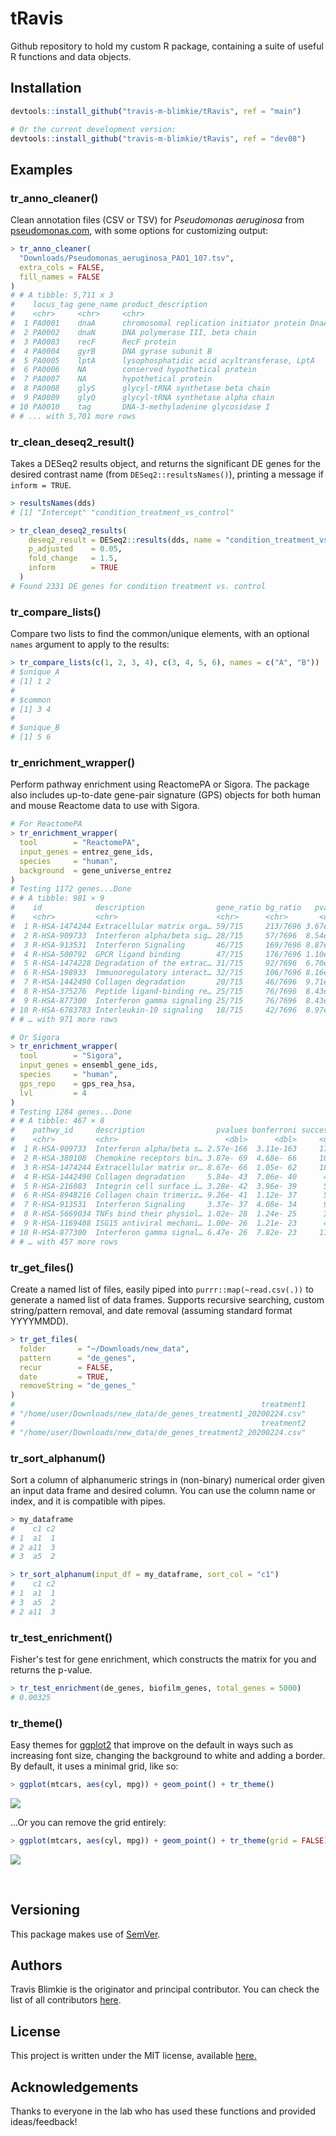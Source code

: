 # **tRavis**

Github repository to hold my custom R package, containing a suite of useful R
functions and data objects.

## Installation
```r
devtools::install_github("travis-m-blimkie/tRavis", ref = "main")

# Or the current development version:
devtools::install_github("travis-m-blimkie/tRavis", ref = "dev08")
```

## Examples

### tr_anno_cleaner()
Clean annotation files (CSV or TSV) for *Pseudomonas aeruginosa* from
[pseudomonas.com](pseudomonas.com), with some options for customizing output:
```r
> tr_anno_cleaner(
  "Downloads/Pseudomonas_aeruginosa_PAO1_107.tsv",
  extra_cols = FALSE, 
  fill_names = FALSE
)
# # A tibble: 5,711 x 3
#    locus_tag gene_name product_description                           
#    <chr>     <chr>     <chr>                                         
#  1 PA0001    dnaA      chromosomal replication initiator protein DnaA
#  2 PA0002    dnaN      DNA polymerase III, beta chain                
#  3 PA0003    recF      RecF protein                                  
#  4 PA0004    gyrB      DNA gyrase subunit B                          
#  5 PA0005    lptA      lysophosphatidic acid acyltransferase, LptA   
#  6 PA0006    NA        conserved hypothetical protein                
#  7 PA0007    NA        hypothetical protein                          
#  8 PA0008    glyS      glycyl-tRNA synthetase beta chain             
#  9 PA0009    glyQ      glycyl-tRNA synthetase alpha chain            
# 10 PA0010    tag       DNA-3-methyladenine glycosidase I             
# # ... with 5,701 more rows
```

### tr_clean_deseq2_result()
Takes a DESeq2 results object, and returns the significant DE genes for the
desired contrast name (from `DESeq2::resultsNames()`), printing a message if
`inform = TRUE`.
```r
> resultsNames(dds)
# [1] "Intercept" "condition_treatment_vs_control"

> tr_clean_deseq2_results(
    deseq2_result = DESeq2::results(dds, name = "condition_treatment_vs_control"), 
    p_adjusted    = 0.05,
    fold_change   = 1.5,
    inform        = TRUE
  )
# Found 2331 DE genes for condition treatment vs. control
```

### tr_compare_lists()
Compare two lists to find the common/unique elements, with an optional `names`
argument to apply to the results:
```r
> tr_compare_lists(c(1, 2, 3, 4), c(3, 4, 5, 6), names = c("A", "B"))
# $unique_A
# [1] 1 2
# 
# $common
# [1] 3 4
# 
# $unique_B
# [1] 5 6
```

### tr_enrichment_wrapper()
Perform pathway enrichment using ReactomePA or Sigora. The package also includes
up-to-date gene-pair signature (GPS) objects for both human and mouse Reactome
data to use with Sigora.
```r 
# For ReactomePA
> tr_enrichment_wrapper(
  tool        = "ReactomePA",
  input_genes = entrez_gene_ids,
  species     = "human",
  background  = gene_universe_entrez
)
# Testing 1172 genes...Done
# # A tibble: 981 × 9
#    id            description                gene_ratio bg_ratio   pvalue p_adjust   qvalue gene_id count
#    <chr>         <chr>                      <chr>      <chr>       <dbl>    <dbl>    <dbl> <chr>   <int>
#  1 R-HSA-1474244 Extracellular matrix orga… 59/715     213/7696 3.67e-15 3.61e-12 3.20e-12 1294/3…    59
#  2 R-HSA-909733  Interferon alpha/beta sig… 28/715     57/7696  8.54e-15 4.19e-12 3.72e-12 91543/…    28
#  3 R-HSA-913531  Interferon Signaling       46/715     169/7696 8.87e-12 2.69e- 9 2.39e- 9 91543/…    46
#  4 R-HSA-500792  GPCR ligand binding        47/715     176/7696 1.10e-11 2.69e- 9 2.39e- 9 4161/7…    47
#  5 R-HSA-1474228 Degradation of the extrac… 31/715     92/7696  6.70e-11 1.32e- 8 1.17e- 8 1294/4…    31
#  6 R-HSA-198933  Immunoregulatory interact… 32/715     106/7696 8.16e-10 1.33e- 7 1.18e- 7 1278/3…    32
#  7 R-HSA-1442490 Collagen degradation       20/715     46/7696  9.71e-10 1.36e- 7 1.21e- 7 1294/4…    20
#  8 R-HSA-375276  Peptide ligand-binding re… 25/715     76/7696  8.43e- 9 8.64e- 7 7.67e- 7 4161/5…    25
#  9 R-HSA-877300  Interferon gamma signaling 25/715     76/7696  8.43e- 9 8.64e- 7 7.67e- 7 3665/6…    25
# 10 R-HSA-6783783 Interleukin-10 signaling   18/715     42/7696  8.97e- 9 8.64e- 7 7.67e- 7 3557/3…    18
# # … with 971 more rows

# Or Sigora
> tr_enrichment_wrapper(
  tool        = "Sigora",
  input_genes = ensembl_gene_ids,
  species     = "human",
  gps_repo    = gps_rea_hsa,
  lvl         = 4
)
# Testing 1284 genes...Done
# # A tibble: 467 × 8
#    pathwy_id     description                pvalues bonferroni successes pathway_size      n sample_size
#    <chr>         <chr>                        <dbl>      <dbl>     <dbl>        <dbl>  <dbl>       <dbl>
#  1 R-HSA-909733  Interferon alpha/beta s… 2.57e-166  3.11e-163     172.         1437. 6.37e5       3533.
#  2 R-HSA-380108  Chemokine receptors bin… 3.87e- 69  4.68e- 66     109.         1964. 6.37e5       3533.
#  3 R-HSA-1474244 Extracellular matrix or… 8.67e- 66  1.05e- 62     181.         6731. 6.37e5       3533.
#  4 R-HSA-1442490 Collagen degradation     5.84e- 43  7.06e- 40      48.6         495. 6.37e5       3533.
#  5 R-HSA-216083  Integrin cell surface i… 3.28e- 42  3.96e- 39      57.4         836. 6.37e5       3533.
#  6 R-HSA-8948216 Collagen chain trimeriz… 9.26e- 41  1.12e- 37      59.7         974. 6.37e5       3533.
#  7 R-HSA-913531  Interferon Signaling     3.37e- 37  4.08e- 34      99.9        3609. 6.37e5       3533.
#  8 R-HSA-5669034 TNFs bind their physiol… 1.02e- 28  1.24e- 25      34.5         407. 6.37e5       3533.
#  9 R-HSA-1169408 ISG15 antiviral mechani… 1.00e- 26  1.21e- 23      41           767. 6.37e5       3533.
# 10 R-HSA-877300  Interferon gamma signal… 6.47e- 26  7.82e- 23     114.         6460. 6.37e5       3533.
# # … with 457 more rows
```

### tr_get_files()
Create a named list of files, easily piped into `purrr::map(~read.csv(.))` to
generate a named list of data frames. Supports recursive searching, custom
string/pattern removal, and date removal (assuming standard format YYYYMMDD).
```r
> tr_get_files(
  folder       = "~/Downloads/new_data",
  pattern      = "de_genes", 
  recur        = FALSE, 
  date         = TRUE, 
  removeString = "de_genes_"
)
#                                                       treatment1 
# "/home/user/Downloads/new_data/de_genes_treatment1_20200224.csv" 
#                                                       treatment2 
# "/home/user/Downloads/new_data/de_genes_treatment2_20200224.csv" 
```

### tr_sort_alphanum()
Sort a column of alphanumeric strings in (non-binary) numerical order given an
input data frame and desired column. You can use the column name or index, and
it is compatible with pipes.
```r
> my_dataframe
#    c1 c2
# 1  a1  1
# 2 a11  3
# 3  a5  2

> tr_sort_alphanum(input_df = my_dataframe, sort_col = "c1")
#    c1 c2
# 1  a1  1
# 3  a5  2
# 2 a11  3
```

### tr_test_enrichment()
Fisher's test for gene enrichment, which constructs the matrix for you and
returns the p-value.
```r
> tr_test_enrichment(de_genes, biofilm_genes, total_genes = 5000)
# 0.00325
```

### tr_theme()
Easy themes for [ggplot2](https://ggplot2.tidyverse.org/) that improve on
the default in ways such as increasing font size, changing the background to 
white and adding a border. By default, it uses a minimal grid, like so:
```r
> ggplot(mtcars, aes(cyl, mpg)) + geom_point() + tr_theme()
```
![](man/figures/tr_theme_wGrid.png)


...Or you can remove the grid entirely:
```r
> ggplot(mtcars, aes(cyl, mpg)) + geom_point() + tr_theme(grid = FALSE)
```
![](man/figures/tr_theme_noGrid.png)

<br>

## Versioning
This package makes use of [SemVer](https://semver.org/).

## Authors

Travis Blimkie is the originator and principal contributor. You can check the
list of all contributors [here](https://github.com/travis-m-blimkie/tRavis/graphs/contributors).

## License
This project is written under the MIT license, available
[here.](https://github.com/travis-m-blimkie/tRavis/blob/master/LICENSE)

## Acknowledgements
Thanks to everyone in the lab who has used these functions and provided
ideas/feedback!
